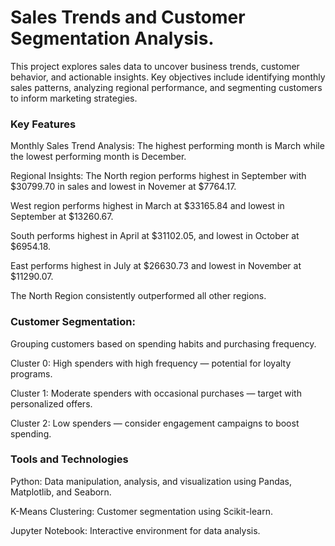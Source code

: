# Sales Trends and Customer Segmentation Analysis.
This project explores sales data to uncover business trends, customer behavior, and actionable insights. Key objectives include identifying monthly sales patterns, analyzing regional performance, and segmenting customers to inform marketing strategies.

### Key Features
Monthly Sales Trend Analysis: The highest performing month is March while the lowest performing month is December.

Regional Insights:
The North region performs highest in September with $30799.70 in sales and lowest in Novemer at $7764.17.

West region performs highest in March at $33165.84 and lowest in September at $13260.67.

South performs highest in April at $31102.05, and lowest in October at $6954.18.

East performs highest in July at $26630.73 and lowest in November at $11290.07.

The North Region consistently outperformed all other regions.

### Customer Segmentation:
Grouping customers based on spending habits and purchasing frequency.

Cluster 0: High spenders with high frequency — potential for loyalty programs.

Cluster 1: Moderate spenders with occasional purchases — target with personalized offers.

Cluster 2: Low spenders — consider engagement campaigns to boost spending.

### Tools and Technologies
Python: Data manipulation, analysis, and visualization using Pandas, Matplotlib, and Seaborn.

K-Means Clustering: Customer segmentation using Scikit-learn.

Jupyter Notebook: Interactive environment for data analysis.
